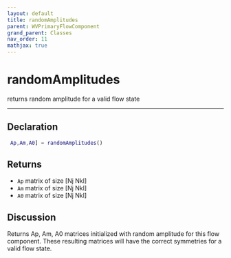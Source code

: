 ```yaml
---
layout: default
title: randomAmplitudes
parent: WVPrimaryFlowComponent
grand_parent: Classes
nav_order: 11
mathjax: true
---
```


#  randomAmplitudes

returns random amplitude for a valid flow state


---

## Declaration
```matlab
 Ap,Am,A0] = randomAmplitudes()
```
## Returns
+ `Ap`  matrix of size [Nj Nkl]
+ `Am`  matrix of size [Nj Nkl]
+ `A0`  matrix of size [Nj Nkl]

## Discussion

  Returns Ap, Am, A0 matrices initialized with random amplitude
  for this flow component. These resulting matrices will have
  the correct symmetries for a valid flow state. 
 
          
